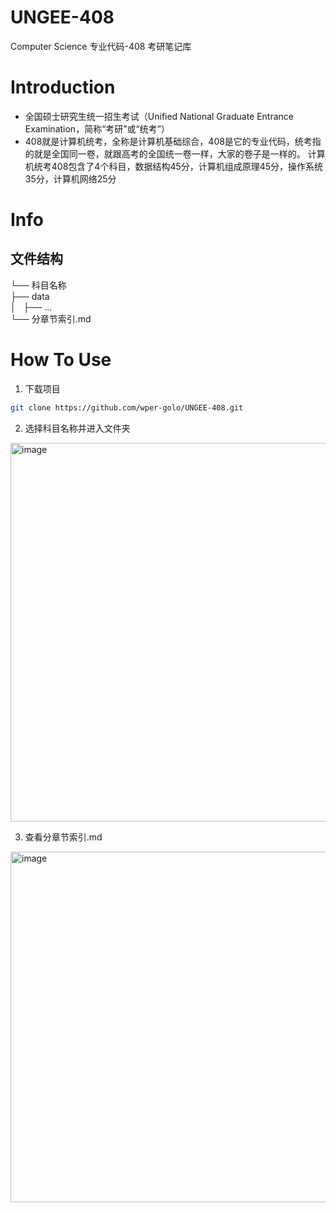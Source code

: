 # UNGEE-408
Computer Science 专业代码-408 考研笔记库

# Introduction
- 全国硕士研究生统一招生考试（Unified National Graduate Entrance Examination，简称“考研”或“统考”）
- 408就是计算机统考，全称是计算机基础综合，408是它的专业代码，统考指的就是全国同一卷，就跟高考的全国统一卷一样，大家的卷子是一样的。 计算机统考408包含了4个科目，数据结构45分，计算机组成原理45分，操作系统35分，计算机网络25分

# Info

## 文件结构

└── 科目名称  
    ├── data  
    │   ├── ...  
    └── 分章节索引.md  

# How To Use

1. 下载项目
```bash
git clone https://github.com/wper-golo/UNGEE-408.git
```
2. 选择科目名称并进入文件夹
<img width="606" alt="image" src="https://github.com/wper-golo/UNGEE-408/assets/77011000/03eca008-d3bd-4c7b-a8c6-67539ee4544b">

3. 查看分章节索引.md
<img width="561" alt="image" src="https://github.com/wper-golo/UNGEE-408/assets/77011000/5266cdd4-3360-4e1d-bb43-004789c65e93">
 
   
